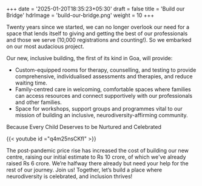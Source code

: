 +++
date = '2025-01-20T18:35:23+05:30'
draft = false
title = 'Build our Bridge'
hdrImage = 'build-our-bridge.png'
weight = 10
+++

Twenty years since we started, we can no longer overlook our need for a space that lends itself to giving and getting the best of our professionals and those we serve (10,000 registrations and counting!). So we embarked on our most audacious project.

<!--more-->

Our new, inclusive building, the first of its kind in Goa, will provide:

- Custom-equipped rooms for therapy, counselling, and testing to provide comprehensive, individualised assessments and therapies, and reduce waiting time.
- Family-centred care in welcoming, comfortable spaces where families can access resources and connect supportively with our professionals and other families.
- Space for workshops, support groups and programmes vital to our mission of building an inclusive, neurodiversity-affirming community.

Because Every Child Deserves to be Nurtured and Celebrated

{{< youtube id ="q4m25nsCKfI" >}}

The post-pandemic price rise has increased the cost of building our new centre, raising our initial estimate to Rs 10 crore, of which we've already raised Rs 6 crore. We’re halfway there already but need your help for the rest of our journey. Join us! Together, let’s build a place where neurodiversity is celebrated, and inclusion thrives!
